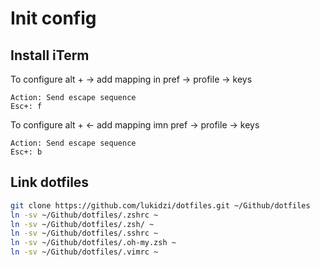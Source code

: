 # Init config

## Install iTerm
To configure alt + -> add mapping in pref -> profile -> keys
```
Action: Send escape sequence
Esc+: f
```
To configure alt + <- add mapping imn pref -> profile -> keys
```
Action: Send escape sequence
Esc+: b
```

## Link dotfiles

```bash
git clone https://github.com/lukidzi/dotfiles.git ~/Github/dotfiles
ln -sv ~/Github/dotfiles/.zshrc ~
ln -sv ~/Github/dotfiles/.zsh/ ~
ln -sv ~/Github/dotfiles/.sshrc ~
ln -sv ~/Github/dotfiles/.oh-my.zsh ~
ln -sv ~/Github/dotfiles/.vimrc ~
```



